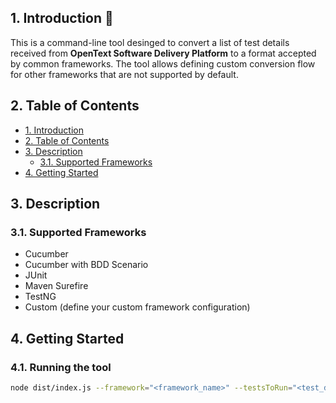 ## 1. Introduction 🚀

This is a command-line tool desinged to convert a list of test details received from **OpenText Software Delivery Platform** to a format accepted by common frameworks. The tool allows defining custom conversion flow for other frameworks that are not supported by default.

## 2. Table of Contents

- [1. Introduction](#1-introduction)
- [2. Table of Contents](#2-table-of-contents)
- [3. Description](#3-description)
  - [3.1. Supported Frameworks](#31-supported-frameworks)
- [4. Getting Started](#4-getting-started)

## 3. Description

### 3.1. Supported Frameworks

- Cucumber
- Cucumber with BDD Scenario
- JUnit
- Maven Surefire
- TestNG
- Custom (define your custom framework configuration)

## 4. Getting Started

### 4.1. Running the tool

```bash
node dist/index.js --framework="<framework_name>" --testsToRun="<test_definitions>" --logLevel=<level>
```
